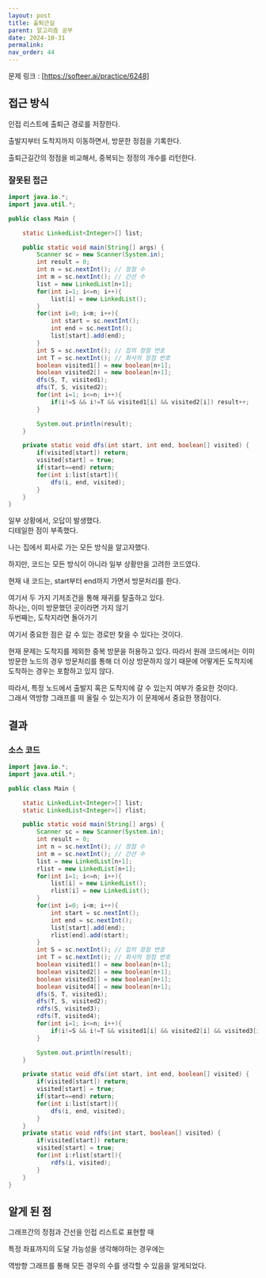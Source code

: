 ```yaml
---
layout: post
title: 출퇴근길
parent: 알고리즘 공부
date: 2024-10-31
permalink:
nav_order: 44
---
```


문제 링크 : [https://softeer.ai/practice/6248]

## 접근 방식

인접 리스트에 출퇴근 경로를 저장한다.

출발지부터 도착지까지 이동하면서, 방문한 정점을 기록한다.

출퇴근길간의 정점을 비교해서, 중복되는 정정의 개수를 리턴한다.

### 잘못된 접근

```java
import java.io.*;
import java.util.*;

public class Main {

    static LinkedList<Integer>[] list;

    public static void main(String[] args) {
        Scanner sc = new Scanner(System.in);
        int result = 0;
        int n = sc.nextInt(); // 정점 수
        int m = sc.nextInt(); // 간선 수
        list = new LinkedList[n+1];
        for(int i=1; i<=n; i++){
            list[i] = new LinkedList();
        }
        for(int i=0; i<m; i++){
            int start = sc.nextInt();
            int end = sc.nextInt();
            list[start].add(end);
        }
        int S = sc.nextInt(); // 집의 정점 번호
        int T = sc.nextInt(); // 회사의 정점 번호
        boolean visited1[] = new boolean[n+1];
        boolean visited2[] = new boolean[n+1];
        dfs(S, T, visited1);
        dfs(T, S, visited2);
        for(int i=1; i<=n; i++){
            if(i!=S && i!=T && visited1[i] && visited2[i]) result++;
        }

        System.out.println(result);
    }

    private static void dfs(int start, int end, boolean[] visited) {
        if(visited[start]) return;
        visited[start] = true;
        if(start==end) return;
        for(int i:list[start]){
            dfs(i, end, visited);
        }
    }
}
```

일부 상황에서, 오답이 발생했다.  
디테일한 점이 부족했다.

나는 집에서 회사로 가는 모든 방식을 알고자했다.

하지만, 코드는 모든 방식이 아니라 일부 상황만을 고려한 코드였다.

현재 내 코드는, start부터 end까지 가면서 방문처리를 한다.

여기서 두 가지 기저조건을 통해 재귀를 탈출하고 있다.  
하나는, 이미 방문했던 곳이라면 가지 않기  
두번째는, 도착지라면 돌아가기

여기서 중요한 점은 갈 수 있는 경로만 찾을 수 있다는 것이다.

현재 문제는 도착지를 제외한 중복 방문을 허용하고 있다. 따라서 원래 코드에서는 이미 방문한 노드의 경우 방문처리를 통해 더 이상 방문하지 않기 때문에 어떻게든 도착지에 도착하는 경우는 포함하고 있지 않다.

따라서, 특정 노드에서 출발지 혹은 도착지에 갈 수 있는지 여부가 중요한 것이다.  
그래서 역방향 그래프를 떠 올릴 수 있는지가 이 문제에서 중요한 쟁점이다.

## 결과

### 소스 코드

```java
import java.io.*;
import java.util.*;

public class Main {

    static LinkedList<Integer>[] list;
    static LinkedList<Integer>[] rlist;

    public static void main(String[] args) {
        Scanner sc = new Scanner(System.in);
        int result = 0;
        int n = sc.nextInt(); // 정점 수
        int m = sc.nextInt(); // 간선 수
        list = new LinkedList[n+1];
        rlist = new LinkedList[n+1];
        for(int i=1; i<=n; i++){
            list[i] = new LinkedList();
            rlist[i] = new LinkedList();
        }
        for(int i=0; i<m; i++){
            int start = sc.nextInt();
            int end = sc.nextInt();
            list[start].add(end);
            rlist[end].add(start);
        }
        int S = sc.nextInt(); // 집의 정점 번호
        int T = sc.nextInt(); // 회사의 정점 번호
        boolean visited1[] = new boolean[n+1];
        boolean visited2[] = new boolean[n+1];
        boolean visited3[] = new boolean[n+1];
        boolean visited4[] = new boolean[n+1];
        dfs(S, T, visited1);
        dfs(T, S, visited2);
        rdfs(S, visited3);
        rdfs(T, visited4);
        for(int i=1; i<=n; i++){
            if(i!=S && i!=T && visited1[i] && visited2[i] && visited3[i] && visited4[i]) result++;
        }

        System.out.println(result);
    }

    private static void dfs(int start, int end, boolean[] visited) {
        if(visited[start]) return;
        visited[start] = true;
        if(start==end) return;
        for(int i:list[start]){
            dfs(i, end, visited);
        }
    }
    private static void rdfs(int start, boolean[] visited) {
        if(visited[start]) return;
        visited[start] = true;
        for(int i:rlist[start]){
            rdfs(i, visited);
        }
    }
}

```

## 알게 된 점

그래프간의 정점과 간선을 인접 리스트로 표현할 때

특정 좌표까지의 도달 가능성을 생각해야하는 경우에는

역방향 그래프를 통해 모든 경우의 수를 생각할 수 있음을 알게되었다.

[https://softeer.ai/practice/6248]: https://softeer.ai/practice/6248
